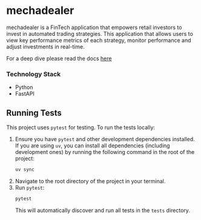 # mechadealer
mechadealer is a FinTech application that empowers retail investors to invest in automated trading strategies. This application that allows users to view key performance metrics of each strategy, monitor performance and adjust investments in real-time.

For a deep dive please read the docs [here](./docs/README.md)

### Technology Stack
- Python
- FastAPI

## Running Tests

This project uses `pytest` for testing. To run the tests locally:

1.  Ensure you have `pytest` and other development dependencies installed. If you are using `uv`, you can install all dependencies (including development ones) by running the following command in the root of the project:
    ```bash
    uv sync
    ```
2.  Navigate to the root directory of the project in your terminal.
3.  Run `pytest`:
    ```bash
    pytest
    ```
    This will automatically discover and run all tests in the `tests` directory.